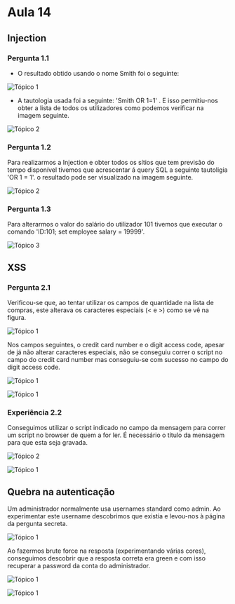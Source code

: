 # Aula 14

## Injection

### Pergunta 1.1

* O resultado obtido usando o nome Smith foi o seguinte:

![Tópico 1](https://github.com/uminho-miei-engseg/1718-G9/blob/master/TPraticas/aula14/img/1.1.1.png)

* A tautologia usada foi a seguinte: 'Smith OR 1=1' . E isso permitiu-nos obter a lista de todos os utilizadores 
como podemos verificar na imagem seguinte.

![Tópico 2](https://github.com/uminho-miei-engseg/1718-G9/blob/master/TPraticas/aula14/img/1.1.2.png)

### Pergunta 1.2

Para realizarmos a Injection e obter todos os sítios que tem previsão do tempo disponível tivemos que acrescentar á query SQL a seguinte 
tautoligia 'OR 1 = 1'. o resultado pode ser visualizado na imagem seguinte.

![Tópico 2](https://github.com/uminho-miei-engseg/1718-G9/blob/master/TPraticas/aula14/img/1.2.png)

### Pergunta 1.3

Para alterarmos o valor do salário do utilizador 101 tivemos que executar o comando 'ID:101; set employee salary = 19999'.

![Tópico 3](https://github.com/uminho-miei-engseg/1718-G9/blob/master/TPraticas/aula14/img/1.3.png)

## XSS

### Pergunta 2.1

Verificou-se que, ao tentar utilizar os campos de quantidade na lista de compras, este alterava os caracteres especiais (< e >) como se vê na fígura.

![Tópico 1](https://github.com/uminho-miei-engseg/1718-G9/blob/master/TPraticas/aula14/img/2.png)

Nos campos seguintes, o credit card number e o digit access code, apesar de já não alterar caracteres especiais, não se conseguiu correr o script no campo do credit card number mas conseguiu-se com sucesso no campo do digit access code.

![Tópico 1](https://github.com/uminho-miei-engseg/1718-G9/blob/master/TPraticas/aula14/img/1.png)

![Tópico 1](https://github.com/uminho-miei-engseg/1718-G9/blob/master/TPraticas/aula14/img/3.png)

### Experiência 2.2

Conseguimos utilizar o script indicado no campo da mensagem para correr um script no browser de quem a for ler. É necessário o título da mensagem para que esta seja gravada.

![Tópico 2](https://github.com/uminho-miei-engseg/1718-G9/blob/master/TPraticas/aula14/img/2.1.png)

![Tópico 1](https://github.com/uminho-miei-engseg/1718-G9/blob/master/TPraticas/aula14/img/2.2.png)


## Quebra na autenticação

Um administrador normalmente usa usernames standard como admin. Ao experimentar este username descobrimos que existia e levou-nos à página da pergunta secreta.

![Tópico 1](https://github.com/uminho-miei-engseg/1718-G9/blob/master/TPraticas/aula14/img/3.1.png)

Ao fazermos brute force na resposta (experimentando várias cores), conseguimos descobrir que a resposta correta era green e com isso recuperar a password da conta do administrador.

![Tópico 1](https://github.com/uminho-miei-engseg/1718-G9/blob/master/TPraticas/aula14/img/3.2.png)

![Tópico 1](https://github.com/uminho-miei-engseg/1718-G9/blob/master/TPraticas/aula14/img/3.3.png)
